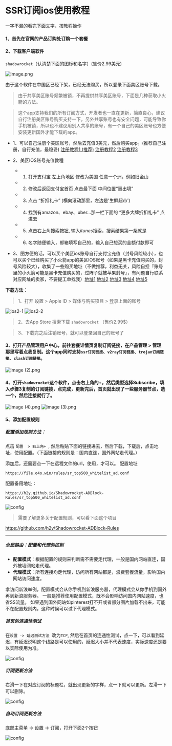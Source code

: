 # SSR订阅ios使用教程

一字不漏的看完下面文字，按教程操作

#### 1、首先在官网的产品订购处订购一个套餐

#### 2、下载客户端软件
`shadowrocket`（认清楚下面的图标和名字）(售价2.99美元)

![image.png](/img/ios1.png)

由于这个软件在中国区已经下架，已经无法购买，所以登录下面美区账号下载。
>由于共享美区账号频繁被锁，不再提供共享美区账号，下面是几种获取小火箭的方法。

>这个app支持我们的所有订阅方式，开发者也一直在更新，简直良心，建议自行注册美区账号购买支持一下，另外共享账号也有安全问题，可能导致你手机被锁，所以也不建议用别人共享的账号，有一个自己的美区账号也方便安装更新国外才能下载的app。

- 1、可以自己注册个美区账号，然后去充值3美元，然后购买app。(推荐自己注册，自行充值，最稳妥) [注册教程1 (推荐)](https://blog.qust.me/appleid2023) [注册教程2](https://51.ruyo.net/18218.html) [注册教程3](https://zhuanlan.zhihu.com/p/367821925)

- 2、美区IOS账号充值教程
    - 1. 打开支付宝 左上角地区 修改为美国
    任意一𠆤洲，例如旧金山
    - 2. 修改后返回支付宝首页 点击最下面
    中间位置“惠出境”
    - 3. 点击 “折扣礼卡” (横向滚动那里，左边是'生鲜超市')
    - 4. 找到有amazon、ebay、uber...那一栏下面的 “更多大牌折扣礼卡” 点进去
    - 5. 点击右上角搜索按钮, 输入*itunes*搜索，搜索结果第一条就是
    - 6. 名字随便输入，邮箱填写自己的，输入自己想买的金额付款即可

- 3、图方便的话，可以买个美区ios账号自行支付宝充值（封号风险较小），也可以买个已经购买了小火箭app的美区IOS账号（如果是黑卡充值购买的，封号风险较大），收集了一些购买地址（不做推荐，利益无关，风险自担『账号里的小火箭可能是黑卡充值购买的，过阵子就被苹果封号』，有问题自行联系对应网址的卖家，不要提工单找我）[地址1](https://80lp.com/) [地址2](https://gtgmalll.com/) [地址3](https://fk.myue.cc/) [地址4](https://www.rocketgirls.space/product/) [地址5](https://xinstore.us/#/)
<!-- [地址4](http://www.gakkismile.icu/) -->


**下载方法：**

> 1、打开 设置 > Apple ID > 媒体与购买项目 > 登录上面的账号

![ios2-1](/img/ios2-1.png)
![ios2-2](/img/ios2-2.png)

> 2、去App Store 搜索下载 `shadowrocket`  （售价2.99$）

> 3、下载完之后注销账号，就可以登录回自己的账号了


#### 3、打开产品管理用户中心，前往套餐详情页复制订阅链接，在产品管理 > 管理 那里写着点我复制。这个app同时支持`ssr订阅链接`、`v2ray订阅链接`、`trojan订阅链接`、`clash订阅链接`。

![image (2).png](/img/ios3.png)

#### 4、打开`shadowrocket`这个软件，点击右上角的+，然后类型选择Subscribe，填入步骤3复制的订阅链接，点完成，更新完后，首页就出现了一些服务器节点，选一个，然后连接就行了。

![image (4).png](/img/ios4.png)
![image (3).png](/img/ios5.png)

#### 5、添加配置规则

##### 配置添加规则方法：

点击 `配置  > 右上角+ `,
然后粘贴下面的链接进去，然后下载，下载后，点击地址，使用配置。（下面链接的规则是：国内直连，国外网站走代理。）

添加后，还需要点一下在远程文件的url，使用，才可以。
配置地址

```
https://file.o4o.win/rules/sr_top500_whitelist_ad.conf
```

配置备用地址：
```
https://h2y.github.io/Shadowrocket-ADBlock-Rules/sr_top500_whitelist_ad.conf
```


![config](/img/config.png)

>需要了解更多关于配置规则，可以看下面这个项目

https://github.com/h2y/Shadowrocket-ADBlock-Rules

-------------------------------------------------------------------

##### 全局路由：配置和代理的区别

- **配置模式**：根据配置的规则来判断需不需要走代理，一般是国内网站直连，国外被墙网站走代理。
- **代理模式**：所有连接均走代理，访问所有网站都是，浪费套餐流量，影响国内网站访问速度。

拿访问新浪举例，配置模式会从你手机到新浪服务器，代理模式会从你手机到国外再到新浪服务器。
一般是推荐使用配置模式，既不会影响访问国内网站速度，也省SS流量。
如果遇到国外网站如pinterest打不开或者部分图片加载不出来，可能不在配置规则内，这种时候可以试下代理模式。


##### 首页的连通性测试

在`设置 -> 延迟测试方法 `改为`TCP`, 然后在首页的连通性测试，点一下，可以看到延迟，有延迟说明这个线路是可以使用的，延迟大小并不代表速度，实际速度还是要以实际使用为准。

![config](/img/late.png)

##### 订阅更新方法

右滑一下在对应订阅的标题栏，就出现更新的字样，点一下就可以更新。左滑一下可以删除。


![config](/img/update.png)

##### 自动订阅更新方法

底部主菜单 -> 设置 -> 订阅，打开下面2个按钮


![config](/img/auto.png)








